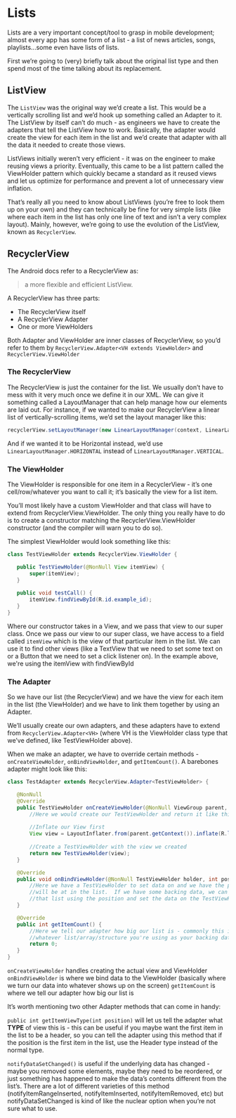 # Lists

Lists are a very important concept/tool to grasp in mobile development; almost every app has some form of a list - a list of news articles, songs, playlists...some even have lists of lists.

First we’re going to (very) briefly talk about the original list type and then spend most of the time talking about its replacement.

## ListView

The `ListView` was the original way we’d create a list.  This would be a vertically scrolling list and we’d hook up something called an Adapter to it.  The ListView by itself can’t do much - as engineers we have to create the adapters that tell the ListView how to work.  Basically, the adapter would create the view for each item in the list and we’d create that adapter with all the data it needed to create those views.

ListViews initially weren’t very efficient - it was on the engineer to make reusing views a priority.  Eventually, this came to be a list pattern called the ViewHolder pattern which quickly became a standard as it reused views and let us optimize for performance and prevent a lot of unnecessary view inflation.

That’s really all you need to know about ListViews (you’re free to look them up on your own) and they can technically be fine for very simple lists (like where each item in the list has only one line of text and isn’t a very complex layout). Mainly, however, we’re going to use the evolution of the ListView, known as `RecyclerView`.

## RecyclerView

The Android docs refer to a RecyclerView as:
> a more flexible and efficient ListView.

A RecyclerView has three parts:
- The RecyclerView itself
- A RecyclerView Adapter
- One or more ViewHolders

Both Adapter and ViewHolder are inner classes of RecyclerView, so you’d refer to them by `RecyclerView.Adapter<VH extends ViewHolder>` and `RecyclerView.ViewHolder`

### The RecyclerView
The RecyclerView is just the container for the list.  We usually don’t have to mess with it very much once we define it in our XML.  We can give it something called a LayoutManager that can help manage how our elements are laid out.  For instance, if we wanted to make our RecyclerView a linear list of vertically-scrolling items, we’d set the layout manager like this:

```java
recyclerView.setLayoutManager(new LinearLayoutManager(context, LinearLayoutManager.VERTICAL, false));
```
And if we wanted it to be Horizontal instead, we’d use `LinearLayoutManager.HORIZONTAL` instead of `LinearLayoutManager.VERTICAL`.

### The ViewHolder

The ViewHolder is responsible for one item in a RecyclerView - it’s one cell/row/whatever you want to call it; it’s basically the view for a list item.

You’ll most likely have a custom ViewHolder and that class will have to extend from RecyclerView.ViewHolder.  The only thing you really have to do is to create a constructor matching the RecyclerView.ViewHolder constructor (and the compiler will warn you to do so).

The simplest ViewHolder would look something like this:

```java
class TestViewHolder extends RecyclerView.ViewHolder {

   public TestViewHolder(@NonNull View itemView) {
       super(itemView);
   }
  
   public void testCall() {
       itemView.findViewById(R.id.example_id);
   }
}
```

Where our constructor takes in a View, and we pass that view to our super class.  Once we pass our view to our super class, we have access to a field called `itemView` which is the view of that particular item in the list.  We can use it to find other views (like a TextView that we need to set some text on or a Button that we need to set a click listener on). In the example above, we're using the itemView with findViewById

### The Adapter

So we have our list (the RecyclerView) and we have the view for each item in the list (the ViewHolder) and we have to link them together by using an Adapter.

We’ll usually create our own adapters, and these adapters have to extend from `RecyclerView.Adapter<VH>` (where VH is the ViewHolder class type that we’ve defined, like TestViewHolder above).

When we make an adapter, we have to override certain methods - `onCreateViewHolder`, `onBindViewHolder`, and `getItemCount()`.  A barebones adapter might look like this:

```java
class TestAdapter extends RecyclerView.Adapter<TestViewHolder> {

   @NonNull
   @Override
   public TestViewHolder onCreateViewHolder(@NonNull ViewGroup parent, int viewType) {
       //Here we would create our TestViewHolder and return it like this:
      
       //Inflate our View first
       View view = LayoutInflater.from(parent.getContext()).inflate(R.layout.test_layout, parent, false);
      
       //Create a TestViewHolder with the view we created
       return new TestViewHolder(view);
   }

   @Override
   public void onBindViewHolder(@NonNull TestViewHolder holder, int position) {
       //Here we have a TestViewHolder to set data on and we have the position this item
       //will be at in the list.  If we have some backing data, we can get the data from
       //that list using the position and set the data on the TestViewHolder
   }

   @Override
   public int getItemCount() {
       //Here we tell our adapter how big our list is - commonly this is the size of
       //whatever list/array/structure you're using as your backing data
       return 0;
   }
}
```


`onCreateViewHolder` handles creating the actual view and ViewHolder
`onBindViewHolder` is where we bind data to the ViewHolder (basically where we turn our data into whatever shows up on the screen)
`getItemCount` is where we tell our adapter how big our list is

It’s worth mentioning two other Adapter methods that can come in handy:

`public int getItemViewType(int position)` will let us tell the adapter what **TYPE** of view this is - this can be useful if you maybe want the first item in the list to be a header, so you can tell the adapter using this method that if the position is the first item in the list, use the Header type instead of the normal type.

`notifyDataSetChanged()` is useful if the underlying data has changed - maybe you removed some elements, maybe they need to be reordered, or just something has happened to make the data’s contents different from the list’s.  There are a lot of different varieties of this method (notifyItemRangeInserted, notifyItemInserted, notifyItemRemoved, etc) but notifyDataSetChanged is kind of like the nuclear option when you’re not sure what to use.